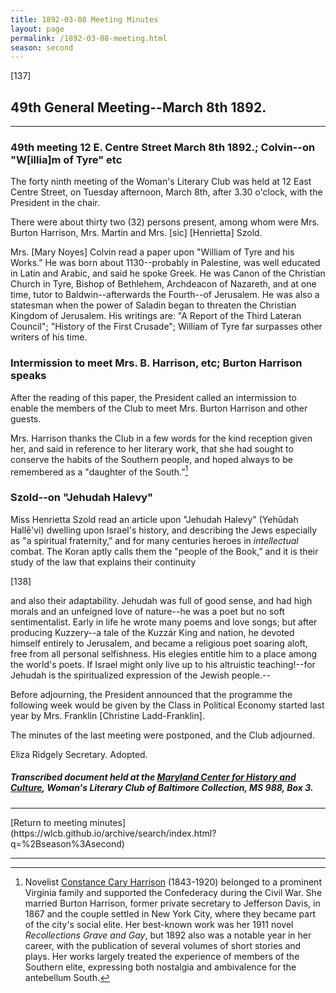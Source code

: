 ```yaml
---
title: 1892-03-08 Meeting Minutes
layout: page
permalink: /1892-03-08-meeting.html
season: second
---
```


<style>
    #maincontent{
        font-size:1.4em;
    }
</style>
[137]

## 49th General Meeting--March 8th 1892.
<hr>

### 49th meeting 12 E. Centre Street March 8th 1892.; Colvin--on "W[illia]m of Tyre" etc

The forty ninth meeting of the Woman's Literary Club was held at 12 East Centre Street, on Tuesday afternoon, March 8th, after 3.30 o'clock, with the President in the chair.

There were about thirty two (32) persons present, among whom were Mrs. Burton Harrison, Mrs. Martin and Mrs. [sic] [Henrietta] Szold.

Mrs. [Mary Noyes] Colvin read a paper upon "William of Tyre and his Works.” He was born about 1130--probably in Palestine, was well educated in Latin and Arabic, and said he spoke Greek. He was Canon of the Christian Church in Tyre, Bishop of Bethlehem, Archdeacon of Nazareth, and at one time, tutor to Baldwin--afterwards the Fourth--of Jerusalem. He was also a statesman when the power of Saladin began to threaten the Christian Kingdom of Jerusalem. His writings are: "A Report of the Third Lateran Council"; "History of the First Crusade"; William of Tyre far surpasses other writers of his time.

### Intermission to meet Mrs. B. Harrison, etc; Burton Harrison speaks

After the reading of this paper, the President called an intermission to enable the members of the Club to meet Mrs. Burton Harrison and other guests.

Mrs. Harrison thanks the Club in a few words for the kind reception given her, and said in reference to her literary work, that she had sought to conserve the habits of the Southern people, and hoped always to be remembered as a "daughter of the South.”[^Harrison]

[^Harrison]: Novelist [Constance Cary Harrison](https://encyclopediavirginia.org/entries/harrison-burton-mrs-1843-1920/) (1843-1920) belonged to a prominent Virginia family and supported the Confederacy during the Civil War. She married Burton Harrison, former private secretary to Jefferson Davis, in 1867 and the couple settled in New York City, where they became part of the city's social elite. Her best-known work was her 1911 novel _Recollections Grave and Gay_, but 1892 also was a notable year in her career, with the publication of several volumes of short stories and plays. Her works largely treated the experience of members of the Southern elite, expressing both nostalgia and ambivalence for the antebellum South.

### Szold--on "Jehudah Halevy"

Miss Henrietta Szold read an article upon "Jehudah Halevy" (Yehūdah Hallē'vi) dwelling upon Israel's history, and describing the Jews especially as "a spiritual fraternity,” and for many centuries heroes in  _intellectual_  combat. The Koran aptly calls them the "people of the Book,” and it is their study of the law that explains their continuity

[138]

and also their adaptability. Jehudah was full of good sense, and had high morals and an unfeigned love of nature--he was a poet but no soft sentimentalist. Early in life he wrote many poems and love songs; but after producing Kuzzery--a tale of the Kuzzár King and nation, he devoted himself entirely to Jerusalem, and became a religious poet soaring aloft, free from all personal selfishness. His elegies entitle him to a place among the world's poets. If Israel might only live up to his altruistic teaching!--for Jehudah is the spiritualized expression of the Jewish people.--

Before adjourning, the President announced that the programme the following week would be given by the Class in Political Economy started last year by Mrs. Franklin [Christine Ladd-Franklin].

The minutes of the last meeting were postponed, and the Club adjourned.

Eliza Ridgely
Secretary.
Adopted.

##### Transcribed document held at the [Maryland Center for History and Culture](http://mdhs.org/), Woman's Literary Club of Baltimore Collection, MS 988, Box 3. 

<hr>
[Return to meeting minutes](https://wlcb.github.io/archive/search/index.html?q=%2Bseason%3Asecond)
<hr>